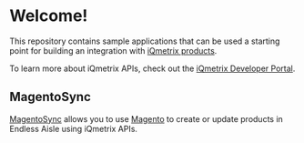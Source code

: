 # Welcome!

This repository contains sample applications that can be used a starting point for building an integration with [iQmetrix products](http://www.iqmetrix.com/products).

To learn more about iQmetrix APIs, check out the [iQmetrix Developer Portal](http://developers.iqmetrix.com/api/).

## MagentoSync

[MagentoSync](https://github.com/iQmetrix/SampleApplications/tree/master/Magento/) allows you to use [Magento](https://magento.com/) to create or update products in Endless Aisle using iQmetrix APIs.
